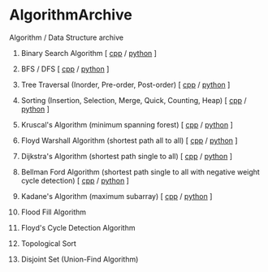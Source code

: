 # AlgorithmArchive
Algorithm / Data Structure archive

1. Binary Search Algorithm [ [cpp](https://github.com/litcoderr/AlgorithmArchive/tree/main/1.binary_search/cpp) / [python](https://github.com/litcoderr/AlgorithmArchive/tree/main/1.binary_search/python) ]

2. BFS / DFS [ [cpp](https://github.com/litcoderr/AlgorithmArchive/tree/main/2.bfs_dfs/cpp) / [python](https://github.com/litcoderr/AlgorithmArchive/tree/main/2.bfs_dfs/python) ]

3. Tree Traversal (Inorder, Pre-order, Post-order) [ [cpp](https://github.com/litcoderr/AlgorithmArchive/tree/main/3.tree_traversal/cpp) / [python](https://github.com/litcoderr/AlgorithmArchive/tree/main/3.tree_traversal/python) ]

4. Sorting (Insertion, Selection, Merge, Quick, Counting, Heap) [ [cpp](https://github.com/litcoderr/algorithmarchive/tree/main/4.sorting/cpp) / [python](https://github.com/litcoderr/AlgorithmArchive/tree/main/4.sorting/python) ]

5. Kruscal's Algorithm (minimum spanning forest) [ [cpp](https://github.com/litcoderr/algorithmarchive/tree/main/5.minimum_spanning_tree/cpp) / [python](https://github.com/litcoderr/algorithmarchive/tree/main/5.minimum_spanning_tree/python) ]

6. Floyd Warshall Algorithm (shortest path all to all) [ [cpp](https://github.com/litcoderr/algorithmarchive/tree/main/6.floyd_warshall/cpp) / [python](https://github.com/litcoderr/algorithmarchive/tree/main/6.floyd_warshall/python) ]

7. Dijkstra's Algorithm (shortest path single to all) [ [cpp](https://github.com/litcoderr/algorithmarchive/tree/main/7.dijkstra/cpp) / [python](https://github.com/litcoderr/algorithmarchive/tree/main/7.dijkstra/python) ]

8. Bellman Ford Algorithm (shortest path single to all with negative weight cycle detection) [ [cpp](https://github.com/litcoderr/algorithmarchive/tree/main/8.bellman_ford/cpp) / [python](https://github.com/litcoderr/algorithmarchive/tree/main/8.bellman_ford/python) ]

9. Kadane's Algorithm (maximum subarray) [ [cpp](https://github.com/litcoderr/algorithmarchive/tree/main/9.kadane/cpp) / [python](https://github.com/litcoderr/algorithmarchive/tree/main/9.kadane/python) ]

10. Flood Fill Algorithm

11. Floyd's Cycle Detection Algorithm

12. Topological Sort

13. Disjoint Set (Union-Find Algorithm)
